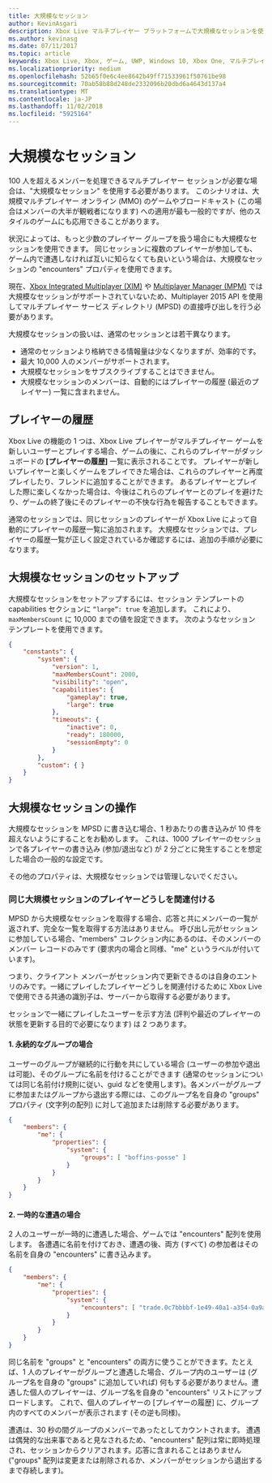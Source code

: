 ```yaml
---
title: 大規模なセッション
author: KevinAsgari
description: Xbox Live マルチプレイヤー プラットフォームで大規模なセッションを使用する方法について説明します。
ms.author: kevinasg
ms.date: 07/11/2017
ms.topic: article
keywords: Xbox Live, Xbox, ゲーム, UWP, Windows 10, Xbox One, マルチプレイヤー, 大規模なセッション, 最近のプレイヤー
ms.localizationpriority: medium
ms.openlocfilehash: 52b65f0e6c4ee8642b49ff71533961f50761be98
ms.sourcegitcommit: 70ab58b88d248de2332096b20dbd6a4643d137a4
ms.translationtype: MT
ms.contentlocale: ja-JP
ms.lasthandoff: 11/02/2018
ms.locfileid: "5925164"
---
```

# <a name="large-sessions"></a>大規模なセッション

100 人を超えるメンバーを処理できるマルチプレイヤー セッションが必要な場合は、"大規模なセッション" を使用する必要があります。 このシナリオは、大規模マルチプレイヤー オンライン (MMO) のゲームやブロードキャスト (この場合はメンバーの大半が観戦者になります) への適用が最も一般的ですが、他のスタイルのゲームにも応用できることがあります。

状況によっては、もっと少数のプレイヤー グループを扱う場合にも大規模なセッションを使用できます。 同じセッションに複数のプレイヤーが参加しても、ゲーム内で遭遇しなければ互いに知らなくても良いという場合は、大規模なセッションの "encounters" プロパティを使用できます。

現在、[Xbox Integrated Multiplayer (XIM)](../xbox-integrated-multiplayer.md) や [Multiplayer Manager (MPM)](../multiplayer-manager.md) では大規模なセッションがサポートされていないため、Multiplayer 2015 API を使用してマルチプレイヤー サービス ディレクトリ (MPSD) の直接呼び出しを行う必要があります。

大規模なセッションの扱いは、通常のセッションとは若干異なります。

* 通常のセッションより格納できる情報量は少なくなりますが、効率的です。
* 最大 10,000 人のメンバーがサポートされます。
* 大規模なセッションをサブスクライブすることはできません。
* 大規模なセッションのメンバーは、自動的にはプレイヤーの履歴 (最近のプレイヤー) 一覧に含まれません。

## <a name="recent-players"></a>プレイヤーの履歴

Xbox Live の機能の 1 つは、Xbox Live プレイヤーがマルチプレイヤー ゲームを新しいユーザーとプレイする場合、ゲームの後に、これらのプレイヤーがダッシュボードの **[プレイヤーの履歴]** 一覧に表示されることです。 プレイヤーが新しいプレイヤーと楽しくゲームをプレイできた場合は、これらのプレイヤーと再度プレイしたり、フレンドに追加することができます。 あるプレイヤーとプレイした際に楽しくなかった場合は、今後はこれらのプレイヤーとのプレイを避けたり、ゲームの終了後にそのプレイヤーの不快な行為を報告することもできます。

通常のセッションでは、同じセッションのプレイヤーが Xbox Live によって自動的にプレイヤーの履歴一覧に追加されます。 大規模なセッションでは、プレイヤーの履歴一覧が正しく設定されているか確認するには、追加の手順が必要になります。

## <a name="set-up-a-large-session"></a>大規模なセッションのセットアップ

大規模なセッションをセットアップするには、セッション テンプレートの capabilities セクションに `“large”: true` を追加します。 これにより、`maxMembersCount` に 10,000 までの値を設定できます。 次のようなセッション テンプレートを使用できます。

```json
{
    "constants": {
        "system": {
            "version": 1,
            "maxMembersCount": 2000,
            "visibility": "open",
            "capabilities": {
                "gameplay": true,
                "large": true
            },
            "timeouts": {
                "inactive": 0,
                "ready": 180000,
                "sessionEmpty": 0
            }
        },
        "custom": { }
    }
}
```

## <a name="working-with-large-sessions"></a>大規模なセッションの操作

大規模なセッションを MPSD に書き込む場合、1 秒あたりの書き込みが 10 件を超えないようにすることをお勧めします。 これは、1000 プレイヤーのセッションで各プレイヤーの書き込み (参加/退出など) が 2 分ごとに発生することを想定した場合の一般的な設定です。

その他のプロパティは、大規模なセッションでは管理しないでください。

### <a name="associating-players-from-the-same-large-session"></a>同じ大規模セッションのプレイヤーどうしを関連付ける

MPSD から大規模なセッションを取得する場合、応答と共にメンバーの一覧が返されず、完全な一覧を取得する方法はありません。 呼び出し元がセッションに参加している場合、"members" コレクション内にあるのは、そのメンバーのメンバー レコードのみです (要求内の場合と同様、"me" というラベルが付いています)。

つまり、クライアント メンバーがセッション内で更新できるのは自身のエントリのみです。一緒にプレイしたプレイヤーどうしを関連付けるために Xbox Live で使用できる共通の識別子は、サーバーから取得する必要があります。

セッションで一緒にプレイしたユーザーを示す方法 (評判や最近のプレイヤーの状態を更新する目的で必要になります) は 2 つあります。

#### <a name="1-persistent-groups"></a>1. 永続的なグループの場合

ユーザーのグループが継続的に行動を共にしている場合 (ユーザーの参加や退出は可能)、そのグループに名前を付けることができます (通常のセッションについては同じ名前付け規則に従い、guid などを使用します)。各メンバーがグループに参加またはグループから退出する際には、このグループ名を自身の "groups" プロパティ (文字列の配列) に対して追加または削除する必要があります。

```json
{
    "members": {
        "me": {
            "properties": {
                "system": {
                    "groups": [ "boffins-posse" ]
                }
            }
        }
    }
}
```

#### <a name="2-brief-encounters"></a>2. 一時的な遭遇の場合

2 人のユーザーが一時的に遭遇した場合、ゲームでは "encounters" 配列を使用します。 各遭遇に名前を付けておき、遭遇の後、両方 (すべて) の参加者はその名前を自身の "encounters" に書き込みます。

```json
{
    "members": {
        "me": {
            "properties": {
                "system": {
                    "encounters": [ "trade.0c7bbbbf-1e49-40a1-a354-0a9a9e23d26a" ]
                }
            }
        }
    }
}
```

同じ名前を "groups" と "encounters" の両方に使うことができます。たとえば、1 人のプレイヤーがグループと遭遇した場合、グループ内のユーザーは (グループ名を自身の "groups" に追加していれば) 何もする必要がありません。遭遇した個人のプレイヤーは、グループ名を自身の "encounters" リストにアップロードします。 これで、個人のプレイヤーの [プレイヤーの履歴] に、グループ内のすべてのメンバーが表示されます (その逆も同様)。

遭遇は、30 秒の間グループのメンバーであったとしてカウントされます。 遭遇は偶発的な出来事であると見なされるため、"encounters" 配列は常に即時処理され、セッションからクリアされます。応答に含まれることはありません ("groups" 配列は変更または削除されるか、メンバーがセッションから退出するまで存続します)。

